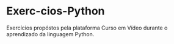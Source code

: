 # Exerc-cios-Python
Exercícios propóstos pela plataforma Curso em Vídeo durante o aprendizado da linguagem Python.
